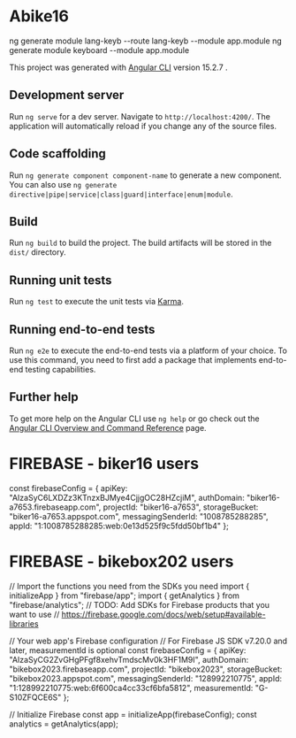 # Abike16
ng generate module lang-keyb --route lang-keyb --module app.module
ng generate module keyboard --module app.module

This project was generated with [Angular CLI](https://github.com/angular/angular-cli) version 15.2.7
.

## Development server

Run `ng serve` for a dev server. Navigate to `http://localhost:4200/`. The application will automatically reload if you change any of the source files.

## Code scaffolding

Run `ng generate component component-name` to generate a new component. You can also use `ng generate directive|pipe|service|class|guard|interface|enum|module`.

## Build

Run `ng build` to build the project. The build artifacts will be stored in the `dist/` directory.

## Running unit tests

Run `ng test` to execute the unit tests via [Karma](https://karma-runner.github.io).

## Running end-to-end tests

Run `ng e2e` to execute the end-to-end tests via a platform of your choice. To use this command, you need to first add a package that implements end-to-end testing capabilities.

## Further help

To get more help on the Angular CLI use `ng help` or go check out the [Angular CLI Overview and Command Reference](https://angular.io/cli) page.

# FIREBASE - biker16 users
const firebaseConfig = {
  apiKey: "AIzaSyC6LXDZz3KTnzxBJMye4CjjgOC28HZcjiM",
  authDomain: "biker16-a7653.firebaseapp.com",
  projectId: "biker16-a7653",
  storageBucket: "biker16-a7653.appspot.com",
  messagingSenderId: "1008785288285",
  appId: "1:1008785288285:web:0e13d525f9c5fdd50bf1b4"
};



# FIREBASE - bikebox202 users

// Import the functions you need from the SDKs you need
import { initializeApp } from "firebase/app";
import { getAnalytics } from "firebase/analytics";
// TODO: Add SDKs for Firebase products that you want to use
// https://firebase.google.com/docs/web/setup#available-libraries

// Your web app's Firebase configuration
// For Firebase JS SDK v7.20.0 and later, measurementId is optional
const firebaseConfig = {
  apiKey: "AIzaSyCG2ZvGHgPFgf8xehvTmdscMv0k3HF1M9I",
  authDomain: "bikebox2023.firebaseapp.com",
  projectId: "bikebox2023",
  storageBucket: "bikebox2023.appspot.com",
  messagingSenderId: "128992210775",
  appId: "1:128992210775:web:6f600ca4cc33cf6bfa5812",
  measurementId: "G-S10ZFQCE6S"
};

// Initialize Firebase
const app = initializeApp(firebaseConfig);
const analytics = getAnalytics(app);